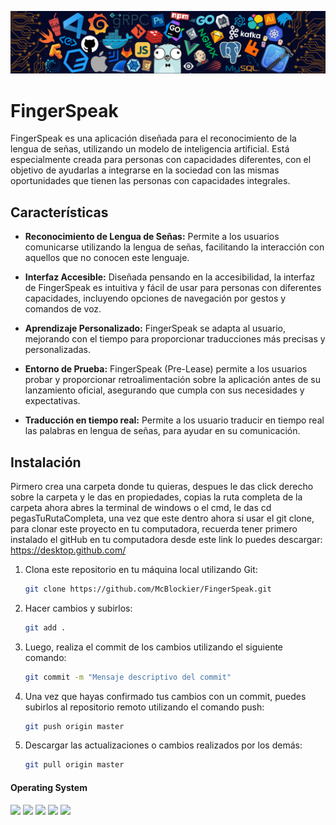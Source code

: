 ![Github Banner](https://github.com/Jaydeep-Yadav/Jaydeep-Yadav/blob/main/banner.png)

# FingerSpeak

FingerSpeak es una aplicación diseñada para el reconocimiento de la lengua de señas, utilizando un modelo de inteligencia artificial. Está especialmente creada para personas con capacidades diferentes, con el objetivo de ayudarlas a integrarse en la sociedad con las mismas oportunidades que tienen las personas con capacidades integrales.

## Características

- **Reconocimiento de Lengua de Señas:** Permite a los usuarios comunicarse utilizando la lengua de señas, facilitando la interacción con aquellos que no conocen este lenguaje.

- **Interfaz Accesible:** Diseñada pensando en la accesibilidad, la interfaz de FingerSpeak es intuitiva y fácil de usar para personas con diferentes capacidades, incluyendo opciones de navegación por gestos y comandos de voz.

- **Aprendizaje Personalizado:** FingerSpeak se adapta al usuario, mejorando con el tiempo para proporcionar traducciones más precisas y personalizadas.

- **Entorno de Prueba:** FingerSpeak (Pre-Lease) permite a los usuarios probar y proporcionar retroalimentación sobre la aplicación antes de su lanzamiento oficial, asegurando que cumpla con sus necesidades y expectativas.
  
- **Traducción en tiempo real:** Permite a los usuario traducir en tiempo real las palabras en lengua de señas, para ayudar en su comunicación.

## Instalación

Pirmero crea una carpeta donde tu quieras, despues le das click derecho sobre la carpeta y le das en propiedades, copias la ruta completa de la carpeta
ahora abres la terminal de windows o el cmd, le das cd pegasTuRutaCompleta, una vez que este dentro ahora si usar el git clone, para clonar este proyecto
en tu computadora, recuerda tener primero instalado el gitHub en tu computadora desde este link lo puedes descargar: https://desktop.github.com/

1. Clona este repositorio en tu máquina local utilizando Git:
   ```bash
   git clone https://github.com/McBlockier/FingerSpeak.git

2. Hacer cambios y subirlos:
   ```bash
   git add .
   
3. Luego, realiza el commit de los cambios utilizando el siguiente comando:
   ```bash
   git commit -m "Mensaje descriptivo del commit"
   
4. Una vez que hayas confirmado tus cambios con un commit, puedes subirlos al repositorio remoto utilizando el comando push:
   ```bash
   git push origin master
   
5. Descargar las actualizaciones o cambios realizados por los demás:
   ```bash
   git pull origin master


<h4> Operating System </h4>
<span>
  <img src="https://img.shields.io/badge/Linux-FCC624?style=for-the-badge&logo=linux&logoColor=black">
  <img src="https://img.shields.io/badge/Ubuntu-E95420?style=for-the-badge&logo=ubuntu&logoColor=white">
  <img src="https://img.shields.io/badge/Windows-0078D6?style=for-the-badge&logo=windows&logoColor=white">
  <img src="https://img.shields.io/badge/Android-3DDC84?style=for-the-badge&logo=android&logoColor=white">
  <img src="https://img.shields.io/badge/iOS-3DDC84?style=for-the-badge&logo=Apple&logoColor=white">
</span>
